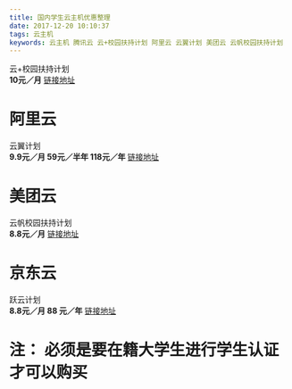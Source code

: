 ```yaml
---
title: 国内学生云主机优惠整理
date: 2017-12-20 10:10:37
tags: 云主机
keywords: 云主机 腾讯云 云+校园扶持计划 阿里云 云翼计划 美团云 云帆校园扶持计划  京东云 跃云计划 学生云主机    
---
```


云+校园扶持计划    
**10元／月**
[链接地址](https://cloud.tencent.com/act/campus?utm_source=portal&utm_medium=recommend&utm_campaign=recmd1)
<!--more-->

# 阿里云
云翼计划    
**9.9元／月 59元／半年 118元／年**
[链接地址](https://promotion.aliyun.com/ntms/campus2017.html?spm=5176.8142029.631162.65.22449968BVjQjb)

# 美团云
云帆校园扶持计划  
**8.8元／月**
[链接地址](https://www.mtyun.com/activity-school?site=mos&campaign=20170706sales)

# 京东云
跃云计划   
**8.8元／月 88 元／年**
[链接地址](https://www.jcloud.com/activity/leapCloud)

# 注： 必须是要在籍大学生进行学生认证才可以购买
